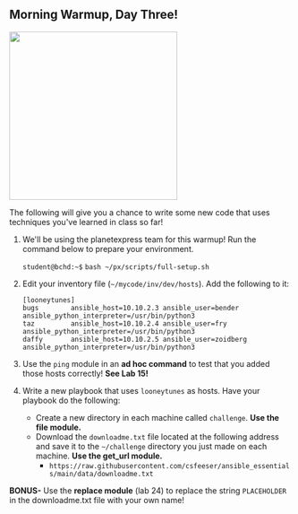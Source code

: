 ## Morning Warmup, Day Three!

<img src="https://miro.medium.com/max/1200/1*sssWakAf5erMGDqt9GACVA.jpeg" width="300"/>

The following will give you a chance to write some new code that uses techniques you've learned in class so far!

1. We'll be using the planetexpress team for this warmup! Run the command below to prepare your environment.

    `student@bchd:~$` `bash ~/px/scripts/full-setup.sh`

0. Edit your inventory file (`~/mycode/inv/dev/hosts`). Add the following to it:

    ```
    [looneytunes]
    bugs        ansible_host=10.10.2.3 ansible_user=bender ansible_python_interpreter=/usr/bin/python3
    taz         ansible_host=10.10.2.4 ansible_user=fry ansible_python_interpreter=/usr/bin/python3
    daffy       ansible_host=10.10.2.5 ansible_user=zoidberg ansible_python_interpreter=/usr/bin/python3
    ```
    
0. Use the `ping` module in an **ad hoc command** to test that you added those hosts correctly! **See Lab 15!**

0. Write a new playbook that uses `looneytunes` as hosts. Have your playbook do the following:
    - Create a new directory in each machine called `challenge`. **Use the file module.**
    - Download the `downloadme.txt` file located at the following address and save it to the `~/challenge` directory you just made on each machine. **Use the get_url module.**
        - `https://raw.githubusercontent.com/csfeeser/ansible_essentials/main/data/downloadme.txt`

**BONUS-** Use the **replace module** (lab 24) to replace the string `PLACEHOLDER` in the downloadme.txt file with your own name!

<!--
## SOLUTION:

```yaml
- name: Play- grab a file online
  hosts: looneytunes
  connection: ssh
  gather_facts: no

  tasks:
  - name: create a chaCancelllenge directory
    file:
      name: challenge
      state: directory

  - name: downloading downloadme.txt
    get_url:
      url: https://raw.githubusercontent.com/csfeeser/ansible_essentials/main/data/downloadme.txt
      dest: challenge

  - name: swap out PLACEHOLDER for "Chad"
    replace:
      path: ~/challenge/downloadme.txt
      regexp: "PLACEHOLDER"
      replace: "Chad"
      backup: yes
```

### IDEMPOTENT SOLUTION

```yaml
  hosts: looneytunes
  connection: ssh
  gather_facts: no

  tasks:

    - name: Create a directory if it does not exist
      file:
        path: challenge
        state: directory

    - name: Download file
      get_url:
        url: https://raw.githubusercontent.com/csfeeser/ansible_essentials/main/data/downloadme.txt
        dest: challenge/downloadme.txt

    - name: make a copy
      copy:
          src: challenge/downloadme.txt
          dest: challenge/downloadme_edit.txt
          force: no  # it doesn't matter if the content is changed, only if the file exists
          remote_src: yes

    - name: swap PLACEHOLDER for Chad
      replace:
        path: challenge/downloadme_edit.txt
        regexp: 'PLACEHOLDER'
        replace: 'Chad'
```
